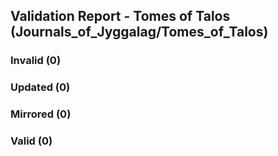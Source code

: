## Validation Report - Tomes of Talos (Journals_of_Jyggalag/Tomes_of_Talos)


### Invalid (0)
### Updated (0)
### Mirrored (0)
### Valid (0)
